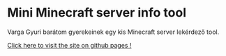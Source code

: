 # Mini Minecraft server info tool

Varga Gyuri barátom gyerekeinek egy kis Minecraft server lekérdező tool.

[Click here to visit the site on github pages !](https://s2k-web.github.io/s2k-mcq/)
